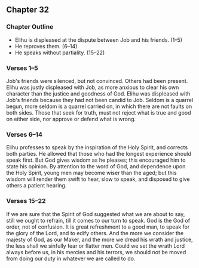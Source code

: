 ## Chapter 32

### Chapter Outline

- Elihu is displeased at the dispute between Job and his friends. (1–5)
- He reproves them. (6–14)
- He speaks without partiality. (15–22)

### Verses 1–5

Job's friends were silenced, but not convinced. Others had been present. Elihu was justly displeased with Job, as more anxious to clear his own character than the justice and goodness of God. Elihu was displeased with Job's friends because they had not been candid to Job. Seldom is a quarrel begun, more seldom is a quarrel carried on, in which there are not faults on both sides. Those that seek for truth, must not reject what is true and good on either side, nor approve or defend what is wrong.

### Verses 6–14

Elihu professes to speak by the inspiration of the Holy Spirit, and corrects both parties. He allowed that those who had the longest experience should speak first. But God gives wisdom as he pleases; this encouraged him to state his opinion. By attention to the word of God, and dependence upon the Holy Spirit, young men may become wiser than the aged; but this wisdom will render them swift to hear, slow to speak, and disposed to give others a patient hearing.

### Verses 15–22

If we are sure that the Spirit of God suggested what we are about to say, still we ought to refrain, till it comes to our turn to speak. God is the God of order, not of confusion. It is great refreshment to a good man, to speak for the glory of the Lord, and to edify others. And the more we consider the majesty of God, as our Maker, and the more we dread his wrath and justice, the less shall we sinfully fear or flatter men. Could we set the wrath Lord always before us, in his mercies and his terrors, we should not be moved from doing our duty in whatever we are called to do.

